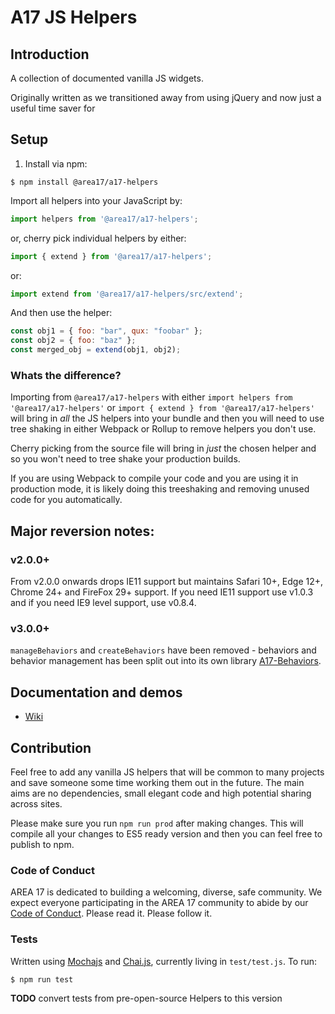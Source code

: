 # A17 JS Helpers

## Introduction

A collection of documented vanilla JS widgets.

Originally written as we transitioned away from using jQuery and now just a useful time saver for


## Setup

1. Install via npm:

```shell
$ npm install @area17/a17-helpers
```

Import all helpers into your JavaScript by:

```JavaScript
import helpers from '@area17/a17-helpers';
```

or, cherry pick individual helpers by either:

```JavaScript
import { extend } from '@area17/a17-helpers';
```

or:

```JavaScript
import extend from '@area17/a17-helpers/src/extend';
```

And then use the helper:

```JavaScript
const obj1 = { foo: "bar", qux: "foobar" };
const obj2 = { foo: "baz" };
const merged_obj = extend(obj1, obj2);
```

### Whats the difference?

Importing from `@area17/a17-helpers` with either `import helpers from '@area17/a17-helpers'` or `import { extend } from '@area17/a17-helpers'` will bring in _all_ the JS helpers into your bundle and then you will need to use tree shaking in either Webpack or Rollup to remove helpers you don't use.

Cherry picking from the source file will bring in _just_ the chosen helper and so you won't need to tree shake your production builds.

If you are using Webpack to compile your code and you are using it in production mode, it is likely doing this treeshaking and removing unused code for you automatically.

## Major reversion notes:

### v2.0.0+

From v2.0.0 onwards drops IE11 support but maintains Safari 10+, Edge 12+, Chrome 24+ and FireFox 29+ support. 
If you need IE11 support use v1.0.3 and if you need IE9 level support, use v0.8.4.

### v3.0.0+

`manageBehaviors` and `createBehaviors` have been removed - behaviors and behavior management has been split out into its own library [A17-Behaviors](https://github.com/area17/a17-behaviors).

## Documentation and demos

* [Wiki](https://code.area17.com/a17/a17-helpers/wikis/home)

## Contribution

Feel free to add any vanilla JS helpers that will be common to many projects and save someone some time working them out in the future. The main aims are no dependencies, small elegant code and high potential sharing across sites.

Please make sure you run `npm run prod` after making changes. This will compile all your changes to ES5 ready version and then you can feel free to publish to npm.

### Code of Conduct

AREA 17 is dedicated to building a welcoming, diverse, safe community. We expect everyone participating in the AREA 17 community to abide by our [Code of Conduct](CODE_OF_CONDUCT.md). Please read it. Please follow it.

### Tests

Written using [Mochajs](http://mochajs.org) and [Chai.js](http://chaijs.com/), currently living in `test/test.js`. To run:

```Shell
$ npm run test
```

**TODO** convert tests from pre-open-source Helpers to this version
